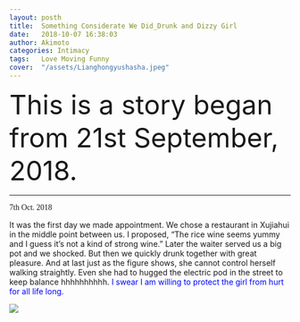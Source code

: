 ```yaml
---
layout: posth
title:  Something Considerate We Did_Drunk and Dizzy Girl
date:   2018-10-07 16:38:03
author: Akimoto
categories: Intimacy
tags:	Love Moving Funny
cover:  "/assets/Lianghongyushasha.jpeg"
---
```


<font size="40"><font size="segoe script">This is a story began from 21st September, 2018.</font></font>


------

<font face="segoe script">7th Oct. 2018</font>

It was the first day we made appointment. We chose a restaurant in Xujiahui in the middle point between us. I proposed, “The rice wine seems yummy and I guess it’s not a kind of strong wine.” Later the waiter served us a big pot and we shocked. But then we quickly drunk together with great pleasure. And at last just as the figure shows, she cannot control herself walking straightly. Even she had to hugged the electric pod in the street to keep balance hhhhhhhhhh. <font color="blue"><font size="segoe script">I swear I am willing to protect the girl from hurt for all life long.</font></font>

![](http://pgmw2708d.bkt.clouddn.com/IMG_9108.PNG)










<div class="cm-article" data-key="AkimotoYuduki.id"></div>

<link rel="stylesheet" href="//comment.moe/dest/static/css/plus.css">

<script src="//comment.moe/dest/static/js/build.js" charset="UTF-8"></script>

